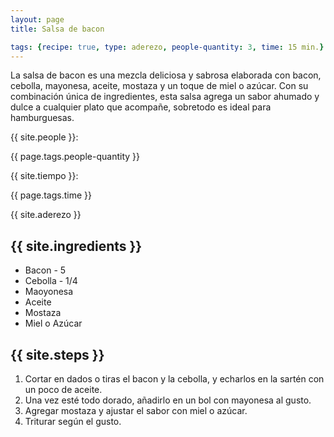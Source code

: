 ```yaml
---
layout: page
title: Salsa de bacon

tags: {recipe: true, type: aderezo, people-quantity: 3, time: 15 min.}
---
```


<p class="recipe-description">La salsa de bacon es una mezcla deliciosa y sabrosa elaborada con bacon, cebolla, mayonesa, aceite, mostaza y un toque de miel o azúcar. Con su combinación única de ingredientes, esta salsa agrega un sabor ahumado y dulce a cualquier plato que acompañe, sobretodo es ideal para hamburguesas.</p>

<div class="recipe-information">
  <div><p>{{ site.people }}:</p> {{ page.tags.people-quantity }}</div>
  <div><p>{{ site.tiempo }}:</p> {{ page.tags.time }}</div>
  <div><p class="aderezo">{{ site.aderezo }}</p></div>
</div>

## {{ site.ingredients }}

  *   Bacon - 5
  *   Cebolla - 1/4
  *   Maoyonesa
  *   Aceite
  *   Mostaza
  *   Miel o Azúcar

## {{ site.steps }}

1. Cortar en dados o tiras el bacon y la cebolla, y echarlos en la sartén con un poco de aceite.
2. Una vez esté todo dorado, añadirlo en un bol con mayonesa al gusto.
3. Agregar mostaza y ajustar el sabor con miel o azúcar.
4. Triturar según el gusto.
